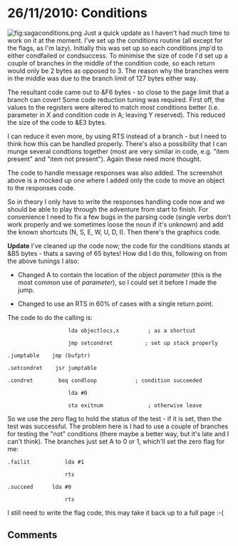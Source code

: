 # 26/11/2010: Conditions

![](./images/sagaconditions.png "fig:sagaconditions.png") Just a quick update as I haven't had much time to work on it at the moment. I've set up the conditions routine (all except for the flags, as I'm lazy). Initially this was set up so each conditions jmp'd to either condfailed or condsuccess. To minimise the size of code I'd set up a couple of branches in the middle of the condition code, so each return would only be 2 bytes as opposed to 3. The reason why the branches were in the middle was due to the branch limit of 127 bytes either way.

The resultant code came out to &F6 bytes - so close to the page limit that a branch can cover! Some code reduction tuning was required. First off, the values to the registers were altered to match most conditions better (i.e. parameter in X and condition code in A; leaving Y reserved). This reduced the size of the code to &E3 bytes.

I can reduce it even more, by using RTS instead of a branch - but I need to think how this can be handled properly. There's also a possibility that I can munge several condtions together (most are very similar in code, e.g. "item present" and "item not present"). Again these need more thought.

The code to handle message responses was also added. The screenshot above is a mocked up one where I added only the code to move an object to the responses code.

So in theory I only have to write the responses handling code now and we should be able to play through the adventure from start to finish. For convenience I need to fix a few bugs in the parsing code (single verbs don't work properly and we sometimes loose the noun if it's unknown) and add the known shortcuts (N, S, E, W, U, D, I). Then there's the graphics code.

**Update** I've cleaned up the code now; the code for the conditions stands at &B5 bytes - thats a saving of 65 bytes! How did I do this, following on from the above tunings I also:

- Changed A to contain the location of the object _parameter_ (this is the most common use of _parameter_), so I could set it before I made the jump.

- Changed to use an RTS in 60% of cases with a single return point.

The code to do the calling is:

                       lda objectlocs,x         ; as a shortcut

                       jmp setcondret          ; set up stack properly

    .jumptable    jmp (bufptr)

    .setcondret    jsr jumptable

    .condret        beq condloop            ; condition succeeded

                       lda #0

                       sta exitnum              ; otherwise leave

So we use the zero flag to hold the status of the test - if it is set, then the test was successful. The problem here is I had to use a couple of branches for testing the "not" conditions (there maybe a better way, but it's late and I can't think). The branches just set A to 0 or 1, which'll set the zero flag for me:

    .failit           lda #1

                      rts

    .succeed      lda #0

                      rts

I still need to write the flag code, this may take it back up to a full page :-(

## Comments
